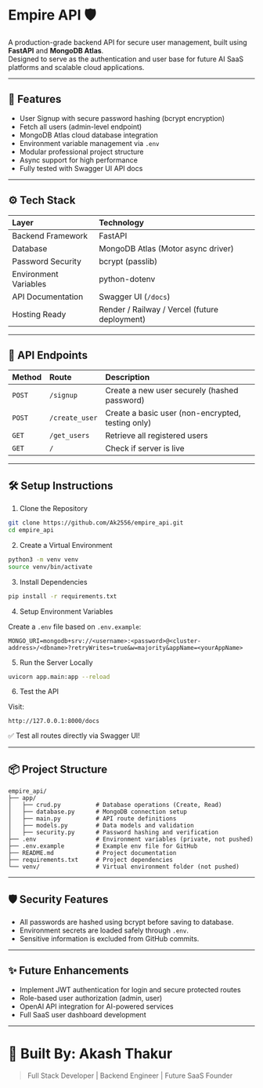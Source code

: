 # Empire API 🛡️

A production-grade backend API for secure user management, built using **FastAPI** and **MongoDB Atlas**.  
Designed to serve as the authentication and user base for future AI SaaS platforms and scalable cloud applications.

---

## 🚀 Features

- User Signup with secure password hashing (bcrypt encryption)
- Fetch all users (admin-level endpoint)
- MongoDB Atlas cloud database integration
- Environment variable management via `.env`
- Modular professional project structure
- Async support for high performance
- Fully tested with Swagger UI API docs

---

## ⚙️ Tech Stack

| Layer | Technology |
|:---|:---|
| Backend Framework | FastAPI |
| Database | MongoDB Atlas (Motor async driver) |
| Password Security | bcrypt (passlib) |
| Environment Variables | python-dotenv |
| API Documentation | Swagger UI (`/docs`) |
| Hosting Ready | Render / Railway / Vercel (future deployment) |

---

## 📜 API Endpoints

| Method | Route | Description |
|:---|:---|:---|
| `POST` | `/signup` | Create a new user securely (hashed password) |
| `POST` | `/create_user` | Create a basic user (non-encrypted, testing only) |
| `GET` | `/get_users` | Retrieve all registered users |
| `GET` | `/` | Check if server is live |

---

## 🛠️ Setup Instructions

1. Clone the Repository

```bash
git clone https://github.com/Ak2556/empire_api.git
cd empire_api
```

2. Create a Virtual Environment

```bash
python3 -m venv venv
source venv/bin/activate
```

3. Install Dependencies

```bash
pip install -r requirements.txt
```

4. Setup Environment Variables

Create a `.env` file based on `.env.example`:

```plaintext
MONGO_URI=mongodb+srv://<username>:<password>@<cluster-address>/<dbname>?retryWrites=true&w=majority&appName=<yourAppName>
```

5. Run the Server Locally

```bash
uvicorn app.main:app --reload
```

6. Test the API

Visit:

```plaintext
http://127.0.0.1:8000/docs
```
✅ Test all routes directly via Swagger UI!

---

## 📦 Project Structure

```plaintext
empire_api/
├── app/
│   ├── crud.py          # Database operations (Create, Read)
│   ├── database.py      # MongoDB connection setup
│   ├── main.py          # API route definitions
│   ├── models.py        # Data models and validation
│   ├── security.py      # Password hashing and verification
├── .env                 # Environment variables (private, not pushed)
├── .env.example         # Example env file for GitHub
├── README.md            # Project documentation
├── requirements.txt     # Project dependencies
└── venv/                # Virtual environment folder (not pushed)
```

---

## 🛡️ Security Features

- All passwords are hashed using bcrypt before saving to database.
- Environment secrets are loaded safely through `.env`.
- Sensitive information is excluded from GitHub commits.

---

## ✨ Future Enhancements

- Implement JWT authentication for login and secure protected routes
- Role-based user authorization (admin, user)
- OpenAI API integration for AI-powered services
- Full SaaS user dashboard development

---

# 👑 Built By: **Akash Thakur**  
> Full Stack Developer | Backend Engineer | Future SaaS Founder
